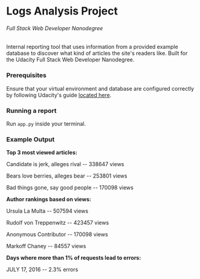 # Logs Analysis Project
###### Full Stack Web Developer Nanodegree


Internal reporting tool that uses information from a provided example database to discover what kind of articles the site's readers like. Built for the Udacity Full Stack Web Developer Nanodegree.

### Prerequisites
Ensure that your virtual environment and database are configured correctly by following Udacity's guide [located here](https://classroom.udacity.com/nanodegrees/nd004/parts/8d3e23e1-9ab6-47eb-b4f3-d5dc7ef27bf0/modules/bc51d967-cb21-46f4-90ea-caf73439dc59/lessons/262a84d7-86dc-487d-98f9-648aa7ca5a0f/concepts/a9cf98c8-0325-4c68-b972-58d5957f1a91).


### Running a report
Run `app.py` inside your terminal.

### Example Output

**Top 3 most viewed articles:**

Candidate is jerk, alleges rival -- 338647 views

Bears love berries, alleges bear -- 253801 views

Bad things gone, say good people -- 170098 views

**Author rankings based on views:**

Ursula La Multa -- 507594 views

Rudolf von Treppenwitz -- 423457 views

Anonymous Contributor -- 170098 views

Markoff Chaney -- 84557 views

**Days where more than 1% of requests lead to errors:**

JULY 17, 2016 -- 2.3% errors
